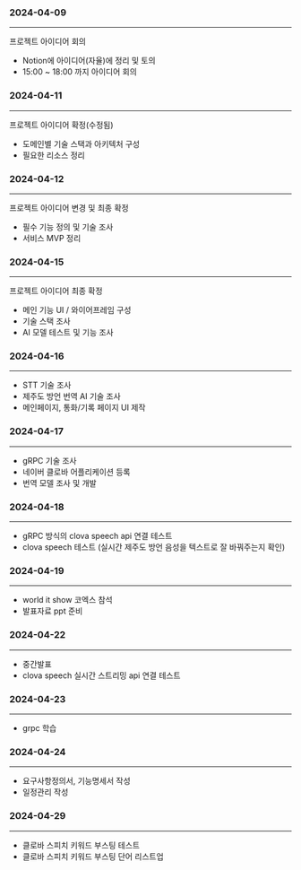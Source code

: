 ### 2024-04-09
---
  
프로젝트 아이디어 회의

- Notion에 아이디어(자율)에 정리 및 토의
- 15:00 ~ 18:00 까지 아이디어 회의


  
### 2024-04-11
---
  
프로젝트 아이디어 확정(수정됨)

- 도메인별 기술 스택과 아키텍처 구성
- 필요한 리소스 정리


  
### 2024-04-12
---
  
프로젝트 아이디어 변경 및 최종 확정

- 필수 기능 정의 및 기술 조사
- 서비스 MVP 정리

 
  
### 2024-04-15
---
  
프로젝트 아이디어 최종 확정

- 메인 기능 UI / 와이어프레임 구성
- 기술 스택 조사
- AI 모델 테스트 및 기능 조사


  
### 2024-04-16
---
  
- STT 기술 조사
- 제주도 방언 번역 AI 기술 조사  
- 메인페이지, 통화/기록 페이지 UI 제작
  
  
### 2024-04-17
---
- gRPC 기술 조사
- 네이버 클로바 어플리케이션 등록  
- 번역 모델 조사 및 개발

### 2024-04-18
---
- gRPC 방식의 clova speech api 연결 테스트
- clova speech 테스트 (실시간 제주도 방언 음성을 텍스트로 잘 바꿔주는지 확인)

### 2024-04-19
---
- world it show 코엑스 참석
- 발표자료 ppt 준비

### 2024-04-22
---
- 중간발표
- clova speech 실시간 스트리밍 api 연결 테스트

### 2024-04-23
---
- grpc 학습

### 2024-04-24
---
- 요구사항정의서, 기능명세서 작성
- 일정관리 작성

### 

### 2024-04-29
---
 - 클로바 스피치 키워드 부스팅 테스트
 - 클로바 스피치 키워드 부스팅 단어 리스트업
